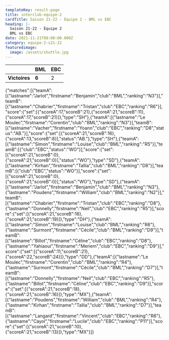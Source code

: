 ```yaml
---
templateKey: result-page
title: interclub-equipe-2
cardTitle: Saison 21-22 - Équipe 2 - BML vs EBC
heading: |-
  Saison 21-22 - Équipe 2
  BML vs EBC
date: 2021-11-21T08:00:00.000Z
category: equipe-2-s21-22
featuredimage:
  image: /assets/shuttle.jpg
---
```

|               | BML   | EBC |
| ------------- | ----- | --- |
| **Victoires** | **6** | 2   |

<scoreboard>{"matches":[{"teamA":[{"lastname":"Jarlot","firstname":"Benjamin","club":"BML","ranking":"N3"}],"teamB":[{"lastname":"Chabrier","firstname":"Tristan","club":"EBC","ranking":"R6"}],"score":{"set":[{"scoreA":17,"scoreB":21},{"scoreA":21,"scoreB":11},{"scoreA":17,"scoreB":21}]},"type":"SH"},{"teamA":[{"lastname":"Le Moulec","firstname":"Corentin","club":"BML","ranking":"N3"}],"teamB":[{"lastname":"Vacher","firstname":"Yoann","club":"EBC","ranking":"D8","status":"AB."}],"score":{"set":[{"scoreA":21,"scoreB":16},{"scoreA":13,"scoreB":8}],"status":"AB."},"type":"SH"},{"teamA":[{"lastname":"Simon","firstname":"Louise","club":"BML","ranking":"R5"}],"teamB":[{"club":"EBC","status":"WO"}],"score":{"set":[{"scoreA":21,"scoreB":0},{"scoreA":21,"scoreB":0}],"status":"WO"},"type":"SD"},{"teamA":[{"lastname":"Kirhan","firstname":"Tallia","club":"BML","ranking":"D8"}],"teamB":[{"club":"EBC","status":"WO"}],"score":{"set":[{"scoreA":21,"scoreB":0},{"scoreA":21,"scoreB":0}],"status":"WO"},"type":"SD"},{"teamA":[{"lastname":"Jarlot","firstname":"Benjamin","club":"BML","ranking":"N3"},{"lastname":"Poudens","firstname":"William","club":"BML","ranking":"N2"}],"teamB":[{"lastname":"Chabrier","firstname":"Tristan","club":"EBC","ranking":"D8"},{"lastname":"Donnelly","firstname":"Neil","club":"EBC","ranking":"R5"}],"score":{"set":[{"scoreA":21,"scoreB":16},{"scoreA":21,"scoreB":19}]},"type":"DH"},{"teamA":[{"lastname":"Simon","firstname":"Louise","club":"BML","ranking":"R6"},{"lastname":"Surmont","firstname":"Cécile","club":"BML","ranking":"D9"}],"teamB":[{"lastname":"Billot","firstname":"Céline","club":"EBC","ranking":"D8"},{"lastname":"Yahiaoui","firstname":"Meriem","club":"EBC","ranking":"D9"}],"score":{"set":[{"scoreA":11,"scoreB":21},{"scoreA":22,"scoreB":24}]},"type":"DD"},{"teamA":[{"lastname":"Le Moulec","firstname":"Corentin","club":"BML","ranking":"R4"},{"lastname":"Surmont","firstname":"Cécile","club":"BML","ranking":"D7"}],"teamB":[{"lastname":"Donnelly","firstname":"Neil","club":"EBC","ranking":"R5"},{"lastname":"Billot","firstname":"Céline","club":"EBC","ranking":"D9"}],"score":{"set":[{"scoreA":21,"scoreB":18},{"scoreA":21,"scoreB":16}]},"type":"MX"},{"teamA":[{"lastname":"Poudens","firstname":"William","club":"BML","ranking":"R4"},{"lastname":"Kirhan","firstname":"Tallia","club":"BML","ranking":"D7"}],"teamB":[{"lastname":"Langard","firstname":"Vincent","club":"EBC","ranking":"R6"},{"lastname":"Cayol","firstname":"Lucile","club":"EBC","ranking":"P11"}],"score":{"set":[{"scoreA":21,"scoreB":10},{"scoreA":21,"scoreB":13}]},"type":"MX"}]}</scoreboard>
